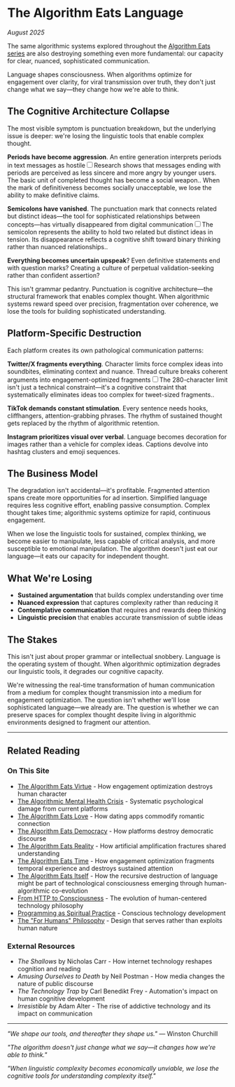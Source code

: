 # The Algorithm Eats Language

*August 2025*

The same algorithmic systems explored throughout the [Algorithm Eats series](/themes/algorithmic-critique) are also destroying something even more fundamental: our capacity for clear, nuanced, sophisticated communication.

Language shapes consciousness. When algorithms optimize for engagement over clarity, for viral transmission over truth, they don't just change what we say—they change how we're able to think.

## The Cognitive Architecture Collapse

The most visible symptom is punctuation breakdown, but the underlying issue is deeper: we're losing the linguistic tools that enable complex thought.

**Periods have become aggression**. An entire generation interprets periods in text messages as hostile<label for="sn-period-hostility" class="margin-toggle sidenote-number"></label><input type="checkbox" id="sn-period-hostility" class="margin-toggle"/><span class="sidenote">Research shows that messages ending with periods are perceived as less sincere and more angry by younger users. The basic unit of completed thought has become a social weapon.</span>. When the mark of definitiveness becomes socially unacceptable, we lose the ability to make definitive claims.

**Semicolons have vanished**. The punctuation mark that connects related but distinct ideas—the tool for sophisticated relationships between concepts—has virtually disappeared from digital communication<label for="sn-semicolon-thinking" class="margin-toggle sidenote-number"></label><input type="checkbox" id="sn-semicolon-thinking" class="margin-toggle"/><span class="sidenote">The semicolon represents the ability to hold two related but distinct ideas in tension. Its disappearance reflects a cognitive shift toward binary thinking rather than nuanced relationships.</span>.

**Everything becomes uncertain upspeak**? Even definitive statements end with question marks? Creating a culture of perpetual validation-seeking rather than confident assertion?

This isn't grammar pedantry. Punctuation is cognitive architecture—the structural framework that enables complex thought. When algorithmic systems reward speed over precision, fragmentation over coherence, we lose the tools for building sophisticated understanding.

## Platform-Specific Destruction

Each platform creates its own pathological communication patterns:

**Twitter/X fragments everything**. Character limits force complex ideas into soundbites, eliminating context and nuance. Thread culture breaks coherent arguments into engagement-optimized fragments<label for="sn-twitter-compression" class="margin-toggle sidenote-number"></label><input type="checkbox" id="sn-twitter-compression" class="margin-toggle"/><span class="sidenote">The 280-character limit isn't just a technical constraint—it's a cognitive constraint that systematically eliminates ideas too complex for tweet-sized fragments.</span>.

**TikTok demands constant stimulation**. Every sentence needs hooks, cliffhangers, attention-grabbing phrases. The rhythm of sustained thought gets replaced by the rhythm of algorithmic retention.

**Instagram prioritizes visual over verbal**. Language becomes decoration for images rather than a vehicle for complex ideas. Captions devolve into hashtag clusters and emoji sequences.

## The Business Model

The degradation isn't accidental—it's profitable. Fragmented attention spans create more opportunities for ad insertion. Simplified language requires less cognitive effort, enabling passive consumption. Complex thought takes time; algorithmic systems optimize for rapid, continuous engagement.

When we lose the linguistic tools for sustained, complex thinking, we become easier to manipulate, less capable of critical analysis, and more susceptible to emotional manipulation. The algorithm doesn't just eat our language—it eats our capacity for independent thought.

## What We're Losing

- **Sustained argumentation** that builds complex understanding over time
- **Nuanced expression** that captures complexity rather than reducing it
- **Contemplative communication** that requires and rewards deep thinking
- **Linguistic precision** that enables accurate transmission of subtle ideas

## The Stakes

This isn't just about proper grammar or intellectual snobbery. Language is the operating system of thought. When algorithmic optimization degrades our linguistic tools, it degrades our cognitive capacity.

We're witnessing the real-time transformation of human communication from a medium for complex thought transmission into a medium for engagement optimization. The question isn't whether we'll lose sophisticated language—we already are. The question is whether we can preserve spaces for complex thought despite living in algorithmic environments designed to fragment our attention.

---

## Related Reading

### On This Site
- [The Algorithm Eats Virtue](/essays/2025-08-26-the_algorithm_eats_virtue) - How engagement optimization destroys human character
- [The Algorithmic Mental Health Crisis](/essays/2025-08-26-algorithmic_mental_health_crisis) - Systematic psychological damage from current platforms
- [The Algorithm Eats Love](/essays/2025-08-27-the_algorithm_eats_love) - How dating apps commodify romantic connection
- [The Algorithm Eats Democracy](/essays/2025-08-27-the_algorithm_eats_democracy) - How platforms destroy democratic discourse
- [The Algorithm Eats Reality](/essays/2025-08-27-the_algorithm_eats_reality) - How artificial amplification fractures shared understanding
- [The Algorithm Eats Time](/essays/2025-09-01-the_algorithm_eats_time) - How engagement optimization fragments temporal experience and destroys sustained attention
- [The Algorithm Eats Itself](/essays/2025-08-29-the_algorithm_eats_itself) - How the recursive destruction of language might be part of technological consciousness emerging through human-algorithmic co-evolution
- [From HTTP to Consciousness](/essays/2025-08-27-from_http_to_consciousness) - The evolution of human-centered technology philosophy
- [Programming as Spiritual Practice](/essays/2025-08-26-programming_as_spiritual_practice) - Conscious technology development
- [The "For Humans" Philosophy](/themes/for-humans-philosophy) - Design that serves rather than exploits human nature

### External Resources
- *The Shallows* by Nicholas Carr - How internet technology reshapes cognition and reading
- *Amusing Ourselves to Death* by Neil Postman - How media changes the nature of public discourse
- *The Technology Trap* by Carl Benedikt Frey - Automation's impact on human cognitive development
- *Irresistible* by Adam Alter - The rise of addictive technology and its impact on communication

---

*"We shape our tools, and thereafter they shape us."* — Winston Churchill

*"The algorithm doesn't just change what we say—it changes how we're able to think."*

*"When linguistic complexity becomes economically unviable, we lose the cognitive tools for understanding complexity itself."*